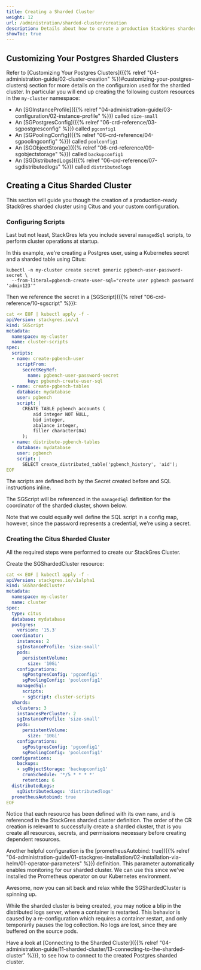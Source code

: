 ```yaml
---
title: Creating a Sharded Cluster
weight: 12
url: /administration/sharded-cluster/creation
description: Details about how to create a production StackGres sharded cluster.
showToc: true
---
```


## Customizing Your Postgres Sharded Clusters

Refer to [Customizing Your Postgres Clusters]({{% relref "04-administration-guide/02-cluster-creation" %}}#customizing-your-postgres-clusters) section for more details on the configuraion used
 for the sharded cluster. In particular you will end up creating the following custom resources in the `my-cluster` namespace:

* An [SGInstanceProfile]({{% relref "04-administration-guide/03-configuration/02-instance-profile" %}}) called `size-small`
* An [SGPostgresConfig]({{% relref "06-crd-reference/03-sgpostgresconfig" %}}) called `pgconfig1`
* An [SGPoolingConfig]({{% relref "06-crd-reference/04-sgpoolingconfig" %}}) called `poolconfig1`
* An [SGObjectStorage]({{% relref "06-crd-reference/09-sgobjectstorage" %}}) called `backupconfig1`
* An [SGDistributedLogs]({{% relref "06-crd-reference/07-sgdistributedlogs" %}}) called `distributedlogs`

## Creating a Citus Sharded Cluster

This section will guide you though the creation of a production-ready StackGres sharded cluster using Citus and your custom configuration.

### Configuring Scripts

Last but not least, StackGres lets you include several `managedSql` scripts, to perform cluster operations at startup.

In this example, we're creating a Postgres user, using a Kubernetes secret and a sharded table using Citus:

```
kubectl -n my-cluster create secret generic pgbench-user-password-secret \
  --from-literal=pgbench-create-user-sql="create user pgbench password 'admin123'"
```

Then we reference the secret in a [SGScript]({{% relref "06-crd-reference/10-sgscript" %}}):

```yaml
cat << EOF | kubectl apply -f -
apiVersion: stackgres.io/v1
kind: SGScript
metadata:
  namespace: my-cluster
  name: cluster-scripts
spec:
  scripts:
  - name: create-pgbench-user
    scriptFrom:
      secretKeyRef:
        name: pgbench-user-password-secret
        key: pgbench-create-user-sql
  - name: create-pgbench-tables
    database: mydatabase
    user: pgbench
    script: |
      CREATE TABLE pgbench_accounts (
          aid integer NOT NULL,
          bid integer,
          abalance integer,
          filler character(84)
      );
  - name: distribute-pgbench-tables
    database: mydatabase
    user: pgbench
    script: |
      SELECT create_distributed_table('pgbench_history', 'aid');
EOF
```

The scripts are defined both by the Secret created before and SQL instructions inline.

The SGScript will be referenced in the `managedSql` definition for the coordinator of the sharded cluster, shown below.

Note that we could equally well define the SQL script in a config map, however, since the password represents a credential, we're using a secret.

### Creating the Citus Sharded Cluster

All the required steps were performed to create our StackGres Cluster.

Create the SGShardedCluster resource:

```yaml
cat << EOF | kubectl apply -f -
apiVersion: stackgres.io/v1alpha1
kind: SGShardedCluster
metadata:
  namespace: my-cluster
  name: cluster
spec:
  type: citus
  database: mydatabase
  postgres:
    version: '15.3'
  coordinator:
    instances: 2
    sgInstanceProfile: 'size-small'
    pods:
      persistentVolume:
        size: '10Gi'
    configurations:
      sgPostgresConfig: 'pgconfig1'
      sgPoolingConfig: 'poolconfig1'
    managedSql:
      scripts:
      - sgScript: cluster-scripts
  shards:
    clusters: 3
    instancesPerCluster: 2
    sgInstanceProfile: 'size-small'
    pods:
      persistentVolume:
        size: '10Gi'
    configurations:
      sgPostgresConfig: 'pgconfig1'
      sgPoolingConfig: 'poolconfig1'
  configurations:
    backups:
    - sgObjectStorage: 'backupconfig1'
      cronSchedule: '*/5 * * * *'
      retention: 6
  distributedLogs:
    sgDistributedLogs: 'distributedlogs'
  prometheusAutobind: true
EOF
```

Notice that each resource has been defined with its own `name`, and is referenced in the StackGres sharded cluster definition.
The order of the CR creation is relevant to successfully create a sharded cluster, that is you create all resources, secrets, and permissions necessary before creating dependent resources.

Another helpful configuration is the [prometheusAutobind: true]({{% relref "04-administration-guide/01-stackgres-installation/02-installation-via-helm/01-operator-parameters" %}}) definition.
This parameter automatically enables monitoring for our sharded cluster.
We can use this since we've installed the Prometheus operator on our Kubernetes environment.

Awesome, now you can sit back and relax while the SGShardedCluster is spinning up.


While the sharded cluster is being created, you may notice a blip in the distributed logs server, where a container is restarted.
This behavior is caused by a re-configuration which requires a container restart, and only temporarily pauses the log collection.
No logs are lost, since they are buffered on the source pods.

Have a look at [Connecting to the Sharded Cluster]({{% relref "04-administration-guide/11-sharded-cluster/13-connecting-to-the-sharded-cluster" %}}), to see how to connect to the created Postgres sharded cluster.
